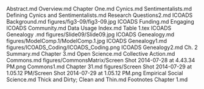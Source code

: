 Abstract.md
Overview.md
Chapter One.md
Cynics.md
Sentimentalists.md
Defining Cynics and Sentimentalists.md
Research Questions2.md
ICOADS Background.md
figures/fig3-09/fig3-09.jpg
ICOADS Funding.md
Engaging ICOADS Community.md
Data Usage Index.md
Table 1.tex
ICOADS Genealogy .md
figures/Slide09/Slide09.jpg
ICOADS Genealogy.md
figures/ModelComp.1/ModelComp.1.jpg
ICOADS Genealogy1.md
figures/ICOADS_Coding/ICOADS_Coding.png
ICOADS Genealogy2.md
Ch. 2 Summary.md
Chapter 3.md
Open Science.md
Collective Action.md
Commons.md
figures/CommonsMatrix/Screen Shot 2014-07-28 at 4.43.34 PM.png
Commons1.md
Chapter 31.md
figures/Screen Shot 2014-07-29 at 1.05.12 PM/Screen Shot 2014-07-29 at 1.05.12 PM.png
Empirical Social Science.md
Thick and Dirty; Clean and Thin.md
Footnotes Chapter 1.md